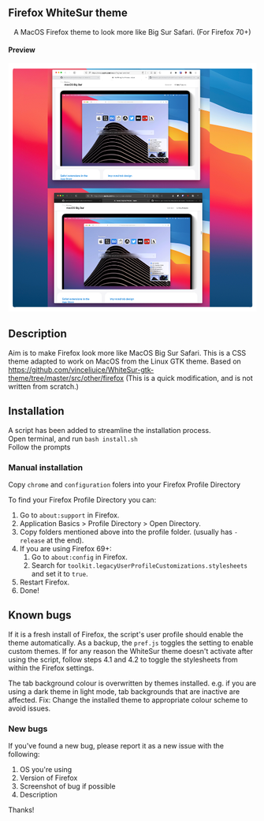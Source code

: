 ## Firefox WhiteSur theme

<p align="center">A MacOS Firefox theme to look more like Big Sur Safari. (For Firefox 70+)</p>

#### Preview
![Preview](preview.png?raw=true)

## Description

Aim is to make Firefox look more like MacOS Big Sur Safari.
This is a CSS theme adapted to work on MacOS from the Linux GTK theme.
Based on https://github.com/vinceliuice/WhiteSur-gtk-theme/tree/master/src/other/firefox
(This is a quick modification, and is not written from scratch.)

## Installation

A script has been added to streamline the installation process.\
Open terminal, and run `bash install.sh`\
Follow the prompts

### Manual installation

Copy `chrome` and `configuration` folers into your Firefox Profile Directory

To find your Firefox Profile Directory you can:

1. Go to `about:support` in Firefox.
2. Application Basics > Profile Directory > Open Directory.
3. Copy folders mentioned above into the profile folder. (usually has `-release` at the end).
4. If you are using Firefox 69+:
	1. Go to `about:config` in Firefox.
	2. Search for `toolkit.legacyUserProfileCustomizations.stylesheets` and set it to `true`.
5. Restart Firefox.
6. Done!


## Known bugs

If it is a fresh install of Firefox, the script's user profile should enable the theme automatically. As a backup, the `pref.js` toggles the setting to enable custom themes.
If for any reason the WhiteSur theme doesn't activate after using the script, follow steps 4.1 and 4.2 to toggle the stylesheets from within the Firefox settings.

The tab background colour is overwritten by themes installed.
e.g. if you are using a dark theme in light mode, tab backgrounds that are inactive are affected.
Fix: Change the installed theme to appropriate colour scheme to avoid issues.

### New bugs

If you've found a new bug, please report it as a new issue with the following:

1. OS you're using
2. Version of Firefox
3. Screenshot of bug if possible
4. Description

Thanks!